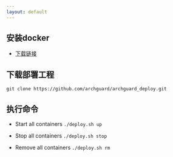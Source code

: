 ```yaml
---
layout: default
---
```


## 安装docker

* [下载链接](https://docs.docker.com/get-docker/)

## 下载部署工程

```
git clone https://github.com/archguard/archguard_deploy.git 
```

## 执行命令
- Start all containers
`./deploy.sh up`

- Stop all containers
`./deploy.sh stop`

- Remove all containers
`./deploy.sh rm`
